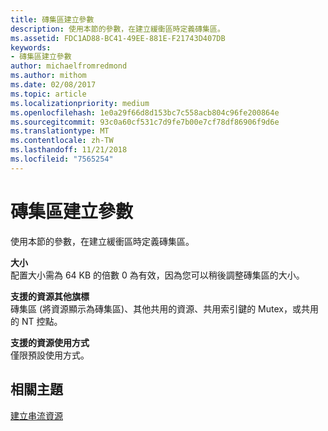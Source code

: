 ```yaml
---
title: 磚集區建立參數
description: 使用本節的參數，在建立緩衝區時定義磚集區。
ms.assetid: FDC1AD88-BC41-49EE-881E-F21743D407DB
keywords:
- 磚集區建立參數
author: michaelfromredmond
ms.author: mithom
ms.date: 02/08/2017
ms.topic: article
ms.localizationpriority: medium
ms.openlocfilehash: 1e0a29f66d8d153bc7c558acb804c96fe200864e
ms.sourcegitcommit: 93c0a60cf531c7d9fe7b00e7cf78df86906f9d6e
ms.translationtype: MT
ms.contentlocale: zh-TW
ms.lasthandoff: 11/21/2018
ms.locfileid: "7565254"
---
```

# <a name="tile-pool-creation-parameters"></a>磚集區建立參數


使用本節的參數，在建立緩衝區時定義磚集區。

<span id="Size"></span><span id="size"></span><span id="SIZE"></span>**大小**  
配置大小需為 64 KB 的倍數 0 為有效，因為您可以稍後調整磚集區的大小。

<span id="Supported_Resource_Misc_Flags"></span><span id="supported_resource_misc_flags"></span><span id="SUPPORTED_RESOURCE_MISC_FLAGS"></span>**支援的資源其他旗標**  
磚集區 (將資源顯示為磚集區)、其他共用的資源、共用索引鍵的 Mutex，或共用的 NT 控點。

<span id="Supported_Resource_Usage"></span><span id="supported_resource_usage"></span><span id="SUPPORTED_RESOURCE_USAGE"></span>**支援的資源使用方式**  
僅限預設使用方式。

## <a name="span-idrelated-topicsspanrelated-topics"></a><span id="related-topics"></span>相關主題


[建立串流資源](creating-streaming-resources.md)

 

 




